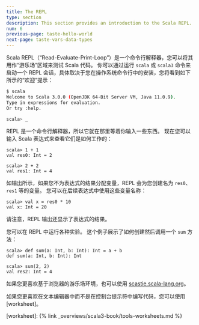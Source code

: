 ```yaml
---
title: The REPL
type: section
description: This section provides an introduction to the Scala REPL.
num: 6
previous-page: taste-hello-world
next-page: taste-vars-data-types
---
```



Scala REPL（“Read-Evaluate-Print-Loop”）是一个命令行解释器，您可以将其用作“游乐场”区域来测试 Scala 代码。
你可以通过运行 `scala` 或 `scala3` 命令来启动一个 REPL 会话，具体取决于您在操作系统命令行中的安装，您将看到如下所示的“欢迎”提示：

```bash
$ scala
Welcome to Scala 3.0.0 (OpenJDK 64-Bit Server VM, Java 11.0.9).
Type in expressions for evaluation.
Or try :help.

scala> _
```

REPL 是一个命令行解释器，所以它就在那里等着你输入一些东西。
现在您可以输入 Scala 表达式来查看它们是如何工作的：

````
scala> 1 + 1
val res0: Int = 2

scala> 2 + 2
val res1: Int = 4
````

如输出所示，如果您不为表达式的结果分配变量，REPL 会为您创建名为 `res0`、`res1` 等的变量。
您可以在后续表达式中使用这些变量名称：

````
scala> val x = res0 * 10
val x: Int = 20
````

请注意，REPL 输出还显示了表达式的结果。

您可以在 REPL 中运行各种实验。
这个例子展示了如何创建然后调用一个 `sum` 方法：

````
scala> def sum(a: Int, b: Int): Int = a + b
def sum(a: Int, b: Int): Int

scala> sum(2, 2)
val res2: Int = 4
````

如果您更喜欢基于浏览器的游乐场环境，也可以使用 [scastie.scala-lang.org](https://scastie.scala-lang.org)。

如果您更喜欢在文本编辑器中而不是在控制台提示符中编写代码，您可以使用 [worksheet]。

[worksheet]: {% link _overviews/scala3-book/tools-worksheets.md %}
